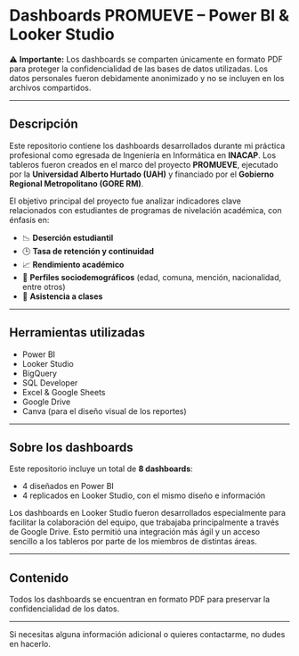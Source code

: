 # Dashboards PROMUEVE – Power BI & Looker Studio

⚠️ **Importante:** Los dashboards se comparten únicamente en formato PDF para proteger la confidencialidad de las bases de datos utilizadas. Los datos personales fueron debidamente anonimizado y no se incluyen en los archivos compartidos.

---

## Descripción

Este repositorio contiene los dashboards desarrollados durante mi práctica profesional como egresada de Ingeniería en Informática en **INACAP**. Los tableros fueron creados en el marco del proyecto **PROMUEVE**, ejecutado por la **Universidad Alberto Hurtado (UAH)** y financiado por el **Gobierno Regional Metropolitano (GORE RM)**.

El objetivo principal del proyecto fue analizar indicadores clave relacionados con estudiantes de programas de nivelación académica, con énfasis en:

- 📉 **Deserción estudiantil**
- 🕒 **Tasa de retención y continuidad**
- 📈 **Rendimiento académico**  
- 👥 **Perfiles sociodemográficos** (edad, comuna, mención, nacionalidad, entre otros)  
- 📅 **Asistencia a clases**

---

## Herramientas utilizadas

- Power BI  
- Looker Studio  
- BigQuery  
- SQL Developer  
- Excel & Google Sheets  
- Google Drive  
- Canva (para el diseño visual de los reportes)

---

## Sobre los dashboards

Este repositorio incluye un total de **8 dashboards**:

- 4 diseñados en Power BI  
- 4 replicados en Looker Studio, con el mismo diseño e información

Los dashboards en Looker Studio fueron desarrollados especialmente para facilitar la colaboración del equipo, que trabajaba principalmente a través de Google Drive. Esto permitió una integración más ágil y un acceso sencillo a los tableros por parte de los miembros de distintas áreas.

---

## Contenido

Todos los dashboards se encuentran en formato PDF para preservar la confidencialidad de los datos.

---

Si necesitas alguna información adicional o quieres contactarme, no dudes en hacerlo.
